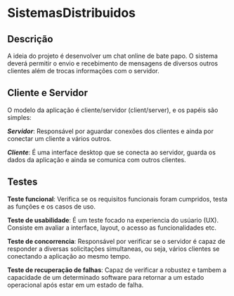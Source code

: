# SistemasDistribuidos

## Descrição
A ideia do projeto é desenvolver um chat online de bate papo. O sistema deverá permitir o envio e recebimento de mensagens de diversos outros clientes além de trocas informações com o servidor. 

## Cliente e Servidor
O modelo da aplicação é cliente/servidor (client/server), e os papéis são simples:

**_Servidor_**: Responsável por aguardar conexões dos clientes e ainda por conectar um cliente a vários outros.

**_Cliente_**: É uma interface desktop que se conecta ao servidor, guarda os dados da aplicação e ainda se comunica com outros clientes.

## Testes
**Teste funcional**: Verifica se os requisitos funcionais foram cumpridos, testa as funções e os casos de uso.

**Teste de usabilidade**: É um teste focado na experiencia do usúario (UX). Consiste em avaliar a interface, layout, o acesso as funcionalidades etc.

**Teste de concorrencia**: Responsável por verificar se o servidor é capaz de responder a diversas solicitações simultaneas, ou seja, vários clientes se conectando a aplicação ao mesmo tempo.

**Teste de recuperação de falhas**: Capaz de verificar a robustez e tambem a capacidade de um determinado software para retornar a um estado operacional após estar em um estado de falha.
